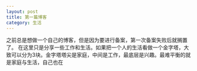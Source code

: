 ```yaml
---
layout: post
title: 第一篇博客
category: 生活
---
```

之前总是想做一个自己的博客，但是因为要进行备案，第一次备案失败后就搁置了。 
在这里只是分享一些工作和生活。如果把一个人的生活看做一个金字塔，大致可以分为3块。金字塔塔尖是家庭，中间是工作，最底层是兴趣。最难平衡的就是家庭与生活，自己也在
